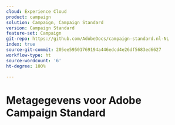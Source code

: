 ```yaml
---
cloud: Experience Cloud
product: campaign
solution: Campaign, Campaign Standard
version: Campaign Standard
feature-set: Campaign
git-repo: https://github.com/AdobeDocs/campaign-standard.nl-NL
index: true
source-git-commit: 205ee59501769194a446edcd4e26df5683ed6627
workflow-type: ht
source-wordcount: '6'
ht-degree: 100%

---
```



# Metagegevens voor Adobe Campaign Standard
